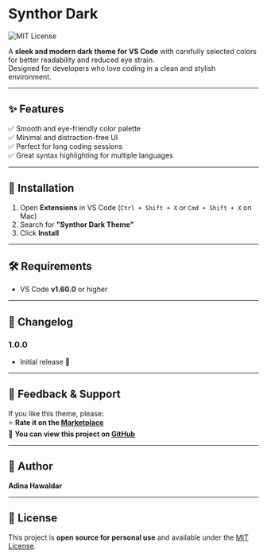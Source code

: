 # Synthor Dark

![MIT License](https://img.shields.io/badge/License-MIT-green.svg)  

A **sleek and modern dark theme for VS Code** with carefully selected colors for better readability and reduced eye strain.  
Designed for developers who love coding in a clean and stylish environment.

---

## ✨ Features

✅ Smooth and eye-friendly color palette  
✅ Minimal and distraction-free UI  
✅ Perfect for long coding sessions  
✅ Great syntax highlighting for multiple languages  

---

## 🚀 Installation

1. Open **Extensions** in VS Code (`Ctrl + Shift + X` or `Cmd + Shift + X` on Mac)  
2. Search for **"Synthor Dark Theme"**  
3. Click **Install**  

---

## 🛠 Requirements

- VS Code **v1.60.0** or higher

---

## 📝 Changelog

### 1.0.0  
- Initial release 🎉

---

## 🌟 Feedback & Support

If you like this theme, please:  
⭐ **Rate it on the [Marketplace](https://marketplace.visualstudio.com/)**  
🔗 **You can view this project on [GitHub](https://github.com/adinahawaldar)**

---

## 📌 Author

**Adina Hawaldar**  

---

## 📄 License

This project is **open source for personal use** and available under the [MIT License](LICENSE).  
